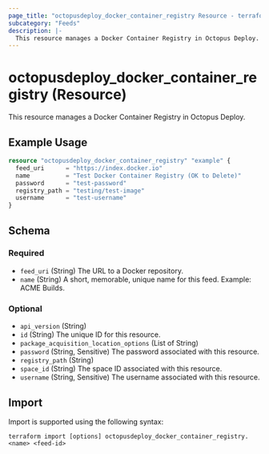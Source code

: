```yaml
---
page_title: "octopusdeploy_docker_container_registry Resource - terraform-provider-octopusdeploy"
subcategory: "Feeds"
description: |-
  This resource manages a Docker Container Registry in Octopus Deploy.
---
```


# octopusdeploy_docker_container_registry (Resource)

This resource manages a Docker Container Registry in Octopus Deploy.

## Example Usage

```terraform
resource "octopusdeploy_docker_container_registry" "example" {
  feed_uri      = "https://index.docker.io"
  name          = "Test Docker Container Registry (OK to Delete)"
  password      = "test-password"
  registry_path = "testing/test-image"
  username      = "test-username"
}
```
<!-- schema generated by tfplugindocs -->
## Schema

### Required

- `feed_uri` (String) The URL to a Docker repository.
- `name` (String) A short, memorable, unique name for this feed. Example: ACME Builds.

### Optional

- `api_version` (String)
- `id` (String) The unique ID for this resource.
- `package_acquisition_location_options` (List of String)
- `password` (String, Sensitive) The password associated with this resource.
- `registry_path` (String)
- `space_id` (String) The space ID associated with this resource.
- `username` (String, Sensitive) The username associated with this resource.

## Import

Import is supported using the following syntax:

```shell
terraform import [options] octopusdeploy_docker_container_registry.<name> <feed-id>
```
